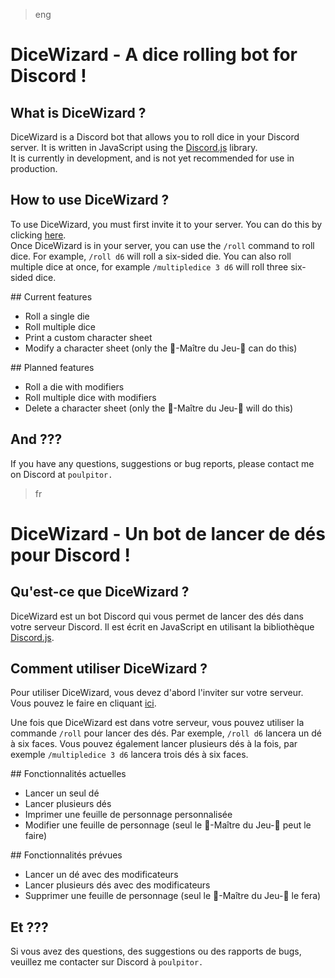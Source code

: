 >eng
# DiceWizard - A dice rolling bot for Discord !

## What is DiceWizard ?
DiceWizard is a Discord bot that allows you to roll dice in your Discord server. It is written in JavaScript using the [Discord.js](https://discord.js.org/#/) library.<br>
It is currently in development, and is not yet recommended for use in production.

## How to use DiceWizard ?
To use DiceWizard, you must first invite it to your server. You can do this by clicking [here](https://discord.com/api/oauth2/authorize?client_id=1100141622328557688&permissions=0&scope=bot).<br>
Once DiceWizard is in your server, you can use the `/roll` command to roll dice. For example, `/roll d6` will roll a six-sided die. You can also roll multiple dice at once, for example `/multipledice 3 d6` will roll three six-sided dice.<br>

## Current features
- Roll a single die
- Roll multiple dice
- Print a custom character sheet
- Modify a character sheet (only the 👑-Maître du Jeu-👑 can do this)

## Planned features
- Roll a die with modifiers
- Roll multiple dice with modifiers
- Delete a character sheet (only the 👑-Maître du Jeu-👑 will do this)

## And ???
If you have any questions, suggestions or bug reports, please contact me on Discord at `poulpitor.`<br>


>fr
# DiceWizard - Un bot de lancer de dés pour Discord !

## Qu'est-ce que DiceWizard ?
DiceWizard est un bot Discord qui vous permet de lancer des dés dans votre serveur Discord. Il est écrit en JavaScript en utilisant la bibliothèque [Discord.js](https://discord.js.org/#/).<br>

## Comment utiliser DiceWizard ?
Pour utiliser DiceWizard, vous devez d'abord l'inviter sur votre serveur. Vous pouvez le faire en cliquant [ici](https://discord.com/api/oauth2/authorize?client_id=1100141622328557688&permissions=0&scope=bot).<br>

Une fois que DiceWizard est dans votre serveur, vous pouvez utiliser la commande `/roll` pour lancer des dés. Par exemple, `/roll d6` lancera un dé à six faces. Vous pouvez également lancer plusieurs dés à la fois, par exemple `/multipledice 3 d6` lancera trois dés à six faces.<br>

## Fonctionnalités actuelles
- Lancer un seul dé
- Lancer plusieurs dés
- Imprimer une feuille de personnage personnalisée
- Modifier une feuille de personnage (seul le 👑-Maître du Jeu-👑 peut le faire)

## Fonctionnalités prévues
- Lancer un dé avec des modificateurs
- Lancer plusieurs dés avec des modificateurs
- Supprimer une feuille de personnage (seul le 👑-Maître du Jeu-👑 le fera)

## Et ???
Si vous avez des questions, des suggestions ou des rapports de bugs, veuillez me contacter sur Discord à `poulpitor.`<br>